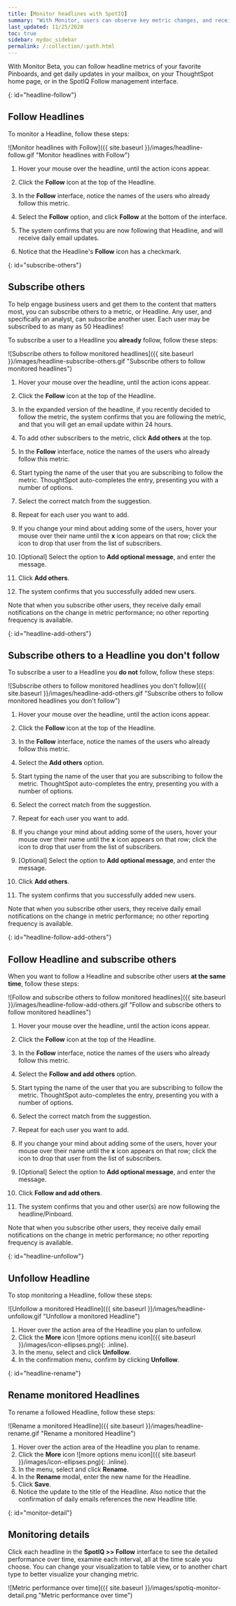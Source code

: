 ```yaml
---
title: [Monitor headlines with SpotIQ]
summary: "With Monitor, users can observe key metric changes, and receive updates over email."
last_updated: 11/25/2020
toc: true
sidebar: mydoc_sidebar
permalink: /:collection/:path.html
---
```

With Monitor <span class="label label-beta">Beta</span>, you can follow headline metrics of your favorite Pinboards, and get daily updates in your mailbox, on your ThoughtSpot home page, or in the SpotIQ Follow management interface.

{: id="headline-follow"}
## Follow Headlines

To monitor a Headline, follow these steps:

![Monitor headlines with Follow]({{ site.baseurl }}/images/headline-follow.gif "Monitor headlines with Follow")

1. Hover your mouse over the headline, until the action icons appear.

2. Click the **Follow** icon at the top of the Headline.

3. In the **Follow** interface, notice the names of the users who already follow this metric.

4. Select the **Follow** option, and click **Follow** at the bottom of the interface.

5. The system confirms that you are now following that Headline, and will receive daily email updates.

6. Notice that the Headline's **Follow** icon has a checkmark.

{: id="subscribe-others"}
## Subscribe others

To help engage business users and get them to the content that matters most, you can subscribe others to a metric, or Headline. Any user, and specifically an analyst, can subscribe another user. Each user may be subscribed to as many as 50 Headlines!

To subscribe a user to a Headline you **already** follow, follow these steps:

![Subscribe others to follow monitored headlines]({{ site.baseurl }}/images/headline-subscribe-others.gif "Subscribe others to follow monitored headlines")

1. Hover your mouse over the headline, until the action icons appear.

2. Click the **Follow** icon at the top of the Headline.

3. In the expanded version of the headline, if you recently decided to follow the metric, the system confirms that you are following the metric, and that you will get an email update within 24 hours.

4. To add other subscribers to the metric, click **Add others** at the top.

5. In the **Follow** interface, notice the names of the users who already follow this metric.

4. Start typing the name of the user that you are subscribing to follow the metric. ThoughtSpot auto-completes the entry, presenting you with a number of options.

5. Select the correct match from the suggestion.

6. Repeat for each user you want to add.

7. If you change your mind about adding some of the users, hover your mouse over their name until the **x** icon appears on that row; click the icon to drop that user from the list of subscribers.

8. [Optional] Select the option to **Add optional message**, and enter the message.

9. Click **Add others**.

10. The system confirms that you successfully added new users.

Note that when you subscribe other users, they receive daily email notifications on the change in metric performance; no other reporting frequency is available.

{: id="headline-add-others"}
## Subscribe others to a Headline you don't follow

To subscribe a user to a Headline you **do not** follow, follow these steps:

![Subscribe others to follow monitored headlines you don't follow]({{ site.baseurl }}/images/headline-add-others.gif "Subscribe others to follow monitored headlines you don't follow")

1. Hover your mouse over the headline, until the action icons appear.

2. Click the **Follow** icon at the top of the Headline.

3. In the **Follow** interface, notice the names of the users who already follow this metric.

4. Select the **Add others** option.

5. Start typing the name of the user that you are subscribing to follow the metric. ThoughtSpot auto-completes the entry, presenting you with a number of options.

6. Select the correct match from the suggestion.

7. Repeat for each user you want to add.

8. If you change your mind about adding some of the users, hover your mouse over their name until the **x** icon appears on that row; click the icon to drop that user from the list of subscribers.

9. [Optional] Select the option to **Add optional message**, and enter the message.

10. Click **Add others**.

11. The system confirms that you successfully added new users.

Note that when you subscribe other users, they receive daily email notifications on the change in metric performance; no other reporting frequency is available.

{: id="headline-follow-add-others"}
## Follow Headline and subscribe others

When you want to follow a Headline and subscribe other users **at the same time**, follow these steps:

![Follow and subscribe others to follow monitored headlines]({{ site.baseurl }}/images/headline-follow-add-others.gif "Follow and subscribe others to follow monitored headlines")

1. Hover your mouse over the headline, until the action icons appear.

2. Click the **Follow** icon at the top of the Headline.

3. In the **Follow** interface, notice the names of the users who already follow this metric.

4. Select the **Follow and add others** option.

5. Start typing the name of the user that you are subscribing to follow the metric. ThoughtSpot auto-completes the entry, presenting you with a number of options.

6. Select the correct match from the suggestion.

7. Repeat for each user you want to add.

8. If you change your mind about adding some of the users, hover your mouse over their name until the **x** icon appears on that row; click the icon to drop that user from the list of subscribers.

9. [Optional] Select the option to **Add optional message**, and enter the message.

10. Click **Follow and add others**.

11. The system confirms that you and other user(s) are now following the headline/Pinboard.

Note that when you subscribe other users, they receive daily email notifications on the change in metric performance; no other reporting frequency is available.

{: id="headline-unfollow"}
## Unfollow Headline

To stop monitoring a Headline, follow these steps:

![Unfollow a monitored Headline]({{ site.baseurl }}/images/headline-unfollow.gif "Unfollow a monitored Headline")

1. Hover over the action area of the Headline you plan to unfollow.
2. Click the **More** icon ![more options menu icon]({{ site.baseurl }}/images/icon-ellipses.png){: .inline}.
3. In the menu, select and click **Unfollow**.
3. In the confirmation menu, confirm by clicking **Unfollow**.

{: id="headline-rename"}
## Rename monitored Headlines

To rename a followed Headline, follow these steps:

![Rename a monitored Headline]({{ site.baseurl }}/images/headline-rename.gif "Rename a monitored Headline")

1. Hover over the action area of the Headline you plan to rename.
2. Click the **More** icon ![more options menu icon]({{ site.baseurl }}/images/icon-ellipses.png){: .inline}.
3. In the menu, select and click **Rename**.
4. In the **Rename** modal, enter the new name for the Headline.
5. Click **Save**.
6. Notice the update to the title of the Headline. Also notice that the confirmation of daily emails references the new Headline title.

<!--  ![SpotIQ Follow management interface]({{ site.baseurl }}/images/spotiq-monitor.png "SpotIQ Follow management interface")-->

{: id="monitor-detail"}
## Monitoring details

Click each headline in the **SpotIQ >> Follow** interface to see the detailed performance over time, examine each interval, all at the time scale you choose. You can change your visualization to table view, or to another chart type to better visualize your changing metric.

  ![Metric performance over time]({{ site.baseurl }}/images/spotiq-monitor-detail.png "Metric performance over time")
